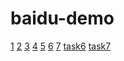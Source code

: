 # baidu-demo
<a href="https://jhf988.github.io/baidu-demo/1.html">1</a>
<a href="https://jhf988.github.io/baidu-demo/2.html">2</a>
<a href="https://jhf988.github.io/baidu-demo/3.html">3</a>
<a href="https://jhf988.github.io/baidu-demo/4.html">4</a>
<a href="https://jhf988.github.io/baidu-demo/5.html">5</a>
<a href="https://jhf988.github.io/baidu-demo/6.html">6</a>
<a href="https://jhf988.github.io/baidu-demo/7.html">7</a>
<a href="https://jhf988.github.io/baidu-demo/task6.html">task6</a>
<a href="https://jhf988.github.io/baidu-demo/task7.html">task7</a>
